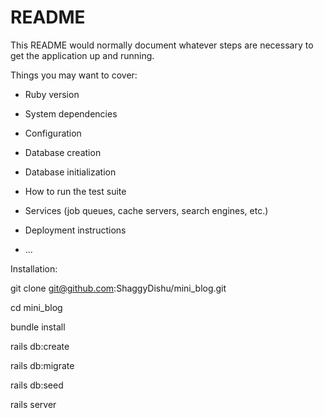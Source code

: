 # README

This README would normally document whatever steps are necessary to get the
application up and running.

Things you may want to cover:

* Ruby version

* System dependencies

* Configuration

* Database creation

* Database initialization

* How to run the test suite

* Services (job queues, cache servers, search engines, etc.)

* Deployment instructions

* ...


Installation:

git clone git@github.com:ShaggyDishu/mini_blog.git

cd mini_blog

bundle install

rails db:create

rails db:migrate

rails db:seed

rails server